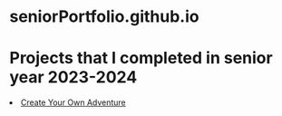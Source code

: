 # seniorPortfolio.github.io
<h1>Projects that I completed in senior year 2023-2024</h1>
<li><a href="https://hamidatania.github.io/Choose-Your-Adventure" target="_blank"> Create Your Own Adventure</a></li>
